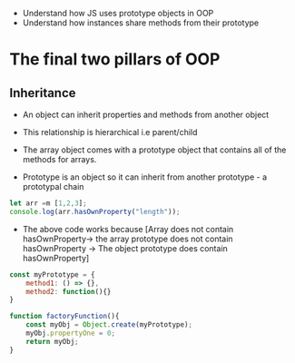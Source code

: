- Understand how JS uses prototype objects in OOP
- Understand how instances share methods from their prototype


# The final two pillars of OOP
## Inheritance
- An object can inherit properties and methods from another object
- This relationship is hierarchical i.e parent/child

- The array object comes with a prototype object that contains all of the methods for arrays.

- Prototype is an object so it can inherit from another prototype - a prototypal chain


```js
let arr =m [1,2,3];
console.log(arr.hasOwnProperty("length"));
```

- The above code works because \[Array does not contain hasOwnProperty-> the array prototype does not contain hasOwnProperty -> The object prototype does contain hasOwnProperty]

```js
const myPrototype = {
	method1: () => {},
	method2: function(){}
}

function factoryFunction(){
	const myObj = Object.create(myPrototype);
	myObj.propertyOne = 0;
	return myObj;
}

```
